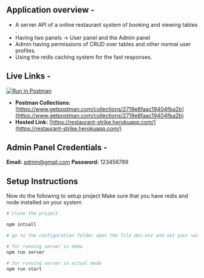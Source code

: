 ## Application overview -

- A server API of a online restaurant system of booking and viewing tables .
- Having two panels -> User panel and the Admin panel 
- Admin having permissions of CRUD over tables and other normal user profiles.
- Using the redis caching system for the fast responses.

## Live Links -
[![Run in Postman](https://run.pstmn.io/button.svg)](https://app.getpostman.com/run-collection/15798447-2f7593a2-52a8-44ed-a027-bda6521435f5?action=collection%2Ffork&collection-url=entityId%3D15798447-2f7593a2-52a8-44ed-a027-bda6521435f5%26entityType%3Dcollection%26workspaceId%3D2e4fcb4f-7df9-4eed-9c86-98718593d8c2#?env%5BRestaurant%5D=W3sia2V5IjoidXJsIiwidmFsdWUiOiJodHRwczovL3Jlc3RhdXJhbnQtc3RyaWtlLmhlcm9rdWFwcC5jb20iLCJlbmFibGVkIjp0cnVlfSx7ImtleSI6InRva2VuIiwidmFsdWUiOiIiLCJlbmFibGVkIjp0cnVlfSx7ImtleSI6InZhcmlhYmxlX2tleSIsInZhbHVlIjoiIiwiZW5hYmxlZCI6dHJ1ZX1d)

- **Postman Collections:** [https://www.getpostman.com/collections/2719e8faac19404fba2b](https://www.getpostman.com/collections/2719e8faac19404fba2b)
- **Hosted Link:** [https://restaurant-strike.herokuapp.com/](https://restaurant-strike.herokuapp.com/)

## Admin Panel Credentials -

**Email:** admin@gmail.com
**Password:** 123456789

## Setup Instructions

Now do the following to setup project
Make sure that you have redis and node installed on your system 

```bash
# clone the project

npm intsall

# go to the configuration folder open the file dev.env and set your variables MONGODB_URI and JWT_SECRET

# for running server in demo
npm run server

# for running server in actual mode
npm run start
```
